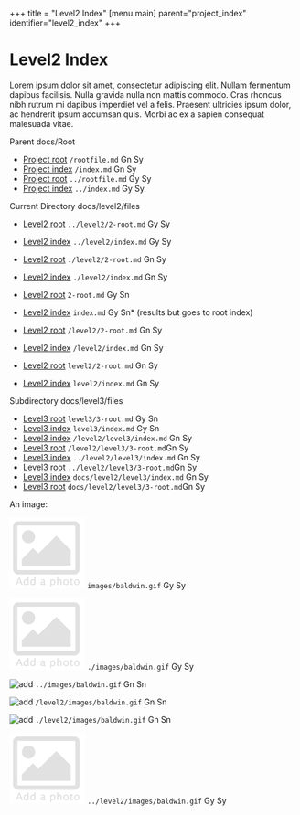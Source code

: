 +++
title = "Level2 Index"
[menu.main]
parent="project_index"
identifier="level2_index"
+++

# Level2 Index

Lorem ipsum dolor sit amet, consectetur adipiscing elit. Nullam fermentum dapibus facilisis. Nulla gravida nulla non mattis commodo. Cras rhoncus nibh rutrum mi dapibus imperdiet vel a felis. Praesent ultricies ipsum dolor, ac hendrerit ipsum accumsan quis. Morbi ac ex a sapien consequat malesuada vitae.

Parent docs/Root

* [Project root](/rootfile.md) `/rootfile.md` Gn Sy
* [Project index](/index.md) `/index.md` Gn Sy
* [Project root](../rootfile.md) `../rootfile.md` Gy Sy
* [Project index](../index.md) `../index.md`  Gy Sy

Current Directory docs/level2/files

* [Level2 root](../level2/2-root.md) `../level2/2-root.md`  Gy Sy
* [Level2 index](../level2/index.md) `../level2/index.md`  Gy Sy
* [Level2 root](./level2/2-root.md) `./level2/2-root.md`  Gn Sy
* [Level2 index](./level2/index.md) `./level2/index.md`  Gn Sy

* [Level2 root](2-root.md) `2-root.md`  Gy Sn
* [Level2 index](index.md) `index.md`  Gy Sn* (results but goes to root index)
* [Level2 root](/level2/2-root.md) `/level2/2-root.md` Gn  Sy
* [Level2 index](/level2/index.md) `/level2/index.md`  Gn  Sy
* [Level2 root](level2/2-root.md) `level2/2-root.md`  Gn  Sy
* [Level2 index](level2/index.md) `level2/index.md`  Gn  Sy

Subdirectory docs/level3/files

* [Level3 root](level3/3-root.md) `level3/3-root.md` Gy Sn
* [Level3 index](level3/index.md) `level3/index.md` Gy Sn
* [Level3 index](/level2/level3/index.md) `/level2/level3/index.md` Gn  Sy
* [Level3 root](/level2/level3/3-root.md) `/level2/level3/3-root.md`Gn  Sy
* [Level3 index](../level2/level3/index.md) `../level2/level3/index.md` Gn  Sy
* [Level3 root](../level2/level3/3-root.md) `../level2/level3/3-root.md`Gn  Sy
* [Level3 index](../level2/level3/index.md) `docs/level2/level3/index.md` Gn  Sy
* [Level3 root](../level2/level3/3-root.md) `docs/level2/level3/3-root.md`Gn  Sy

An image:

![add](images/baldwin.gif) `images/baldwin.gif` Gy Sy  

![add](./images/baldwin.gif) `./images/baldwin.gif` Gy Sy

![add](../images/baldwin.gif) `../images/baldwin.gif` Gn Sn

![add](/level2/images/baldwin.gif) `/level2/images/baldwin.gif` Gn Sn

![add](./level2/images/baldwin.gif) `./level2/images/baldwin.gif` Gn Sn

![add](../level2/images/baldwin.gif) `../level2/images/baldwin.gif` Gy Sy